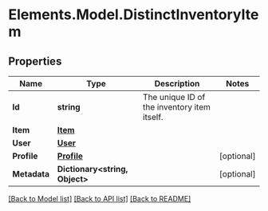 # Elements.Model.DistinctInventoryItem

## Properties

Name | Type | Description | Notes
------------ | ------------- | ------------- | -------------
**Id** | **string** | The unique ID of the inventory item itself. | 
**Item** | [**Item**](Item.md) |  | 
**User** | [**User**](User.md) |  | 
**Profile** | [**Profile**](Profile.md) |  | [optional] 
**Metadata** | **Dictionary&lt;string, Object&gt;** |  | [optional] 

[[Back to Model list]](../README.md#documentation-for-models) [[Back to API list]](../README.md#documentation-for-api-endpoints) [[Back to README]](../README.md)

